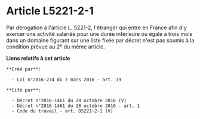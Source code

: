 # Article L5221-2-1

Par dérogation à l'article L. 5221-2, l'étranger qui entre en France afin d'y exercer une activité salariée pour une durée
inférieure ou égale à trois mois dans un domaine figurant sur une liste fixée par décret n'est pas soumis à la condition
prévue au 2° du même article.

**Liens relatifs à cet article**

	**Créé par**:

	  - Loi n°2016-274 du 7 mars 2016 - art. 19

	**Cité par**:

	  - Décret n°2016-1461 du 28 octobre 2016 (V)
	  - Décret n°2016-1461 du 28 octobre 2016 - art. 1
	  - Code du travail - art. D5221-2-1 (V)
